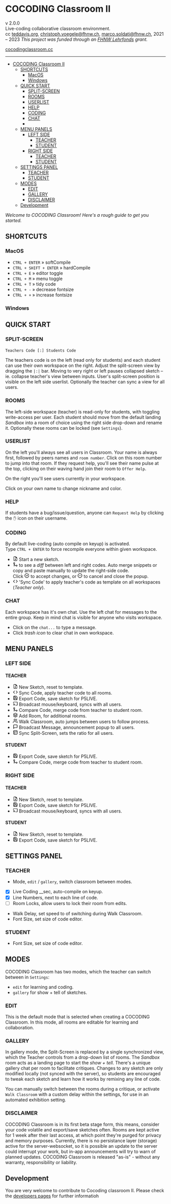 # COCODING Classroom II
v 2.0.0  
Live-coding collaborative classroom environment.  
cc [teddavis.org](http://teddavis.org), christoph.voegele@fhnw.ch, marco.soldati@fhnw.ch, 2021 – 2023
*This project was funded through an [FHNW Lehrfonds](https://www.fhnw.ch/de/die-fhnw/strategische-entwicklungsschwerpunkte/hochschullehre-2025) grant.*

[cocodingclassroom.cc](https://cocodingclassroom.cc/)

-----

<!-- TOC - generated by IntelliJ-Idea. Update manually -->
* [COCODING Classroom II](#cocoding-classroom-ii)
  * [SHORTCUTS](#shortcuts-)
    * [MacOS](#macos)
    * [Windows](#windows)
  * [QUICK START](#quick-start)
    * [SPLIT-SCREEN](#split-screen)
    * [ROOMS](#rooms)
    * [USERLIST](#userlist)
    * [HELP](#help)
    * [CODING](#coding)
    * [CHAT](#chat)
    * [](#)
  * [MENU PANELS](#menu-panels)
    * [LEFT SIDE](#left-side)
      * [TEACHER](#teacher)
      * [STUDENT](#student)
    * [RIGHT SIDE](#right-side)
      * [TEACHER](#teacher-1)
      * [STUDENT](#student-1)
  * [SETTINGS PANEL](#settings-panel)
    * [TEACHER](#teacher-2)
    * [STUDENT](#student-2)
  * [MODES](#modes)
    * [EDIT](#edit)
    * [GALLERY](#gallery)
    * [DISCLAIMER](#disclaimer)
  * [Development](#development)
<!-- TOC -->

*Welcome to COCODING Classroom! Here's a rough guide to get you started.*

## SHORTCUTS 
### MacOS
- `CTRL + ENTER` » softCompile
- `CTRL + SHIFT + ENTER` » hardCompile
- `CTRL + E` » editor toggle
- `CTRL + M` » menu toggle
- `CTRL + T` » tidy code
- `CTRL + -` » decrease fontsize
- `CTRL + +` » increase fontsize

### Windows

## QUICK START
### SPLIT-SCREEN
`Teachers Code [:] Students Code`  

The teachers code is on the left (read only for students) and each student can use their own workspace on the right. Adjust the split-screen view by dragging the `|:|` bar. Moving to very right or left pauses collapsed sketch – ie. collapse teacher's view between inputs. User's split-screen position is visible on the left side userlist. Optionally the teacher can sync a view for all users.

### ROOMS
The left-side workspace (teacher) is read-only for students, with toggling write-access per user. Each student should move from the default landing *Sandbox* into a room of choice using the right side drop-down and rename it. Optionally these rooms can be locked (see `Settings`).

### USERLIST
On the left you'll always see all users in Classroom. Your name is always first, followed by peers names and `room number`. Click on this room number to jump into that room. If they request help, you'll see their name pulse at the top, clicking on their waving hand join their room to `Offer Help`.

On the right you'll see users currently in your workspace. 

Click on your own name to change nickname and color. 

### HELP
If students have a bug/issue/question, anyone can `Request Help` by clicking the `✋` icon on their username.

### CODING
By default live-coding (auto compile on keyup) is activated.    
Type `CTRL + ENTER` to force recompile everyone within given workspace. 

- <img class="svg" src="src/assets/resource/file-plus.svg" height="15px"> Start a new sketch. 
- <img class="svg" src="src/assets/resource/git-merge.svg" height="15px"> to see a *diff* between left and right codes. Auto merge snippets or copy and paste manually to update the right-side code.  
Click <img class="svg" src="includes/icons/check-circle.svg" height="15px"> to accept changes, or <img class="svg" src="includes/icons/minus-circle.svg" height="15px"> to cancel and close the popup.
- <img class="svg" src="src/assets/resource/code.svg" height="15px"> 'Sync Code' to apply teacher's code as template on all workspaces (*Teacher only*).
 
### CHAT
Each workspace has it's own chat. Use the left chat for messages to the entire group. Keep in mind chat is visible for anyone who visits workspace.      
- Click on the `chat...` to type a message.  
- Click *trash icon* to clear chat in own workspace.

### 

## MENU PANELS

### LEFT SIDE
#### TEACHER
- <img class="svg" src="src/assets/resource/file-plus.svg" height="15px"> New Sketch, reset to template.
- <img class="svg" src="src/assets/resource/code.svg" height="15px"> Sync Code, apply teacher code to all rooms.
- <img class="svg" src="src/assets/resource/save.svg" height="15px"> Export Code, save sketch for P5LIVE.
- <img class="svg" src="src/assets/resource/cast.svg" height="15px"> Broadcast mouse/keyboard, syncs with all users.
- <img class="svg" src="src/assets/resource/git-merge.svg" height="15px"> Compare Code, merge code from teacher to student room.
- <img class="svg" src="src/assets/resource/layers.svg" height="15px"> Add Room, for additional rooms.
- <img class="svg" src="src/assets/resource/users.svg" height="15px"> Walk Classroom, auto jumps between users to follow process.
- <img class="svg" src="src/assets/resource/message-square.svg" height="15px"> Broadcast Message, announcement popup to all users.
- <img class="svg" src="src/assets/resource/layout.svg" height="15px"> Sync Split-Screen, sets the ratio for all users.

#### STUDENT
- <img class="svg" src="src/assets/resource/save.svg" height="15px"> Export Code, save sketch for P5LIVE.
- <img class="svg" src="src/assets/resource/git-merge.svg" height="15px"> Compare Code, merge code from teacher to student room.

### RIGHT SIDE
#### TEACHER
- <img class="svg" src="src/assets/resource/file-plus.svg" height="15px"> New Sketch, reset to template.
- <img class="svg" src="src/assets/resource/save.svg" height="15px"> Export Code, save sketch for P5LIVE.
- <img class="svg" src="src/assets/resource/cast.svg" height="15px"> Broadcast mouse/keyboard, syncs with all users.

#### STUDENT
- <img class="svg" src="src/assets/resource/file-plus.svg" height="15px"> New Sketch, reset to template.
- <img class="svg" src="src/assets/resource/save.svg" height="15px"> Export Code, save sketch for P5LIVE.


## SETTINGS PANEL
### TEACHER
- Mode, `edit` / `gallery`, switch classroom between modes.
- [x] Live Coding __sec, auto-compile on keyup.
- [x] Line Numbers, next to each line of code.
- [ ] Room Locks, allow users to lock their room from edits.
- Walk Delay, set speed to of switching during Walk Classroom.
- Font Size, set size of code editor.

### STUDENT
- Font Size, set size of code editor.


## MODES
COCODING Classroom has two modes, which the teacher can switch between in `Settings`:

- `edit` for learning and coding.
- `gallery` for show + tell of sketches.

### EDIT
This is the default mode that is selected when creating a COCODING Classroom. In this mode, all rooms are editable for learning and collaboration.

### GALLERY
In gallery mode, the Split-Screen is replaced by a single synchronized view, which the Teacher controls from a drop-down list of rooms. The *Sandbox* room acts as a landing page to start the *show + tell*. There's a unique gallery chat per room to facilitate critiques. Changes to any sketch are only modified locally (not synced with the server), so students are encouraged to tweak each sketch and learn how it works by remixing any line of code.

You can manually switch between the rooms during a critique, or activate `Walk Classroom` with a custom delay within the settings, for use in an automated exhibition setting.

### DISCLAIMER
COCODING Classroom is in its first beta stage form, this means, consider your code volatile and export/save sketches often. Rooms are kept active for 1 week after their last access, at which point they're purged for privacy and memory purposes. Currently, there is no persistance layer (storage) active for the server-websocket, so it is possible an update to the server could interrupt your work, but in-app announcements will try to warn of planned updates. COCODING Classroom is released "as-is" - without any warranty, responsibility or liability. 

## Development
You are very welcome to contribute to Cocoding classroom II. Please check the [developers pages](./docs/develop.md) for further informatioh 
